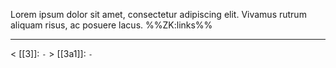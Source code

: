 Lorem ipsum dolor sit amet, consectetur adipiscing elit. Vivamus rutrum aliquam risus, ac posuere lacus.
%%ZK:links%%
***
$<$ [[3]]: `-`
$>$ [[3a1]]: `-`
